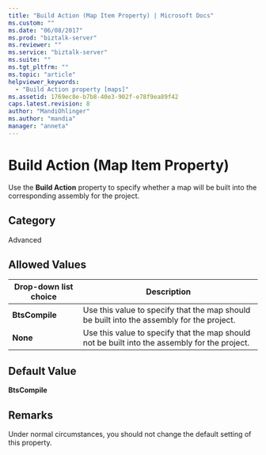 ```yaml
---
title: "Build Action (Map Item Property) | Microsoft Docs"
ms.custom: ""
ms.date: "06/08/2017"
ms.prod: "biztalk-server"
ms.reviewer: ""
ms.service: "biztalk-server"
ms.suite: ""
ms.tgt_pltfrm: ""
ms.topic: "article"
helpviewer_keywords: 
  - "Build Action property [maps]"
ms.assetid: 1769ec8e-b7b8-40e3-902f-e78f9ea89f42
caps.latest.revision: 8
author: "MandiOhlinger"
ms.author: "mandia"
manager: "anneta"
---
```

# Build Action (Map Item Property)
Use the **Build Action** property to specify whether a map will be built into the corresponding assembly for the project.  
  
## Category  
 Advanced  
  
## Allowed Values  
  
|Drop-down list choice|Description|  
|----------------------------|-----------------|  
|**BtsCompile**|Use this value to specify that the map should be built into the assembly for the project.|  
|**None**|Use this value to specify that the map should not be built into the assembly for the project.|  
  
## Default Value  
 **BtsCompile**  
  
## Remarks  
 Under normal circumstances, you should not change the default setting of this property.